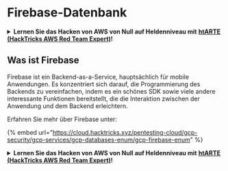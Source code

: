 # Firebase-Datenbank

<details>

<summary><strong>Lernen Sie das Hacken von AWS von Null auf Heldenniveau mit</strong> <a href="https://training.hacktricks.xyz/courses/arte"><strong>htARTE (HackTricks AWS Red Team Expert)</strong></a><strong>!</strong></summary>

* Arbeiten Sie in einem **Cybersicherheitsunternehmen**? Möchten Sie Ihr **Unternehmen in HackTricks bewerben**? Oder möchten Sie Zugriff auf die **neueste Version von PEASS oder HackTricks als PDF-Datei herunterladen**? Überprüfen Sie die [**ABONNEMENTPLÄNE**](https://github.com/sponsors/carlospolop)!
* Entdecken Sie [**The PEASS Family**](https://opensea.io/collection/the-peass-family), unsere Sammlung exklusiver [**NFTs**](https://opensea.io/collection/the-peass-family)
* Holen Sie sich das [**offizielle PEASS & HackTricks-Merchandise**](https://peass.creator-spring.com)
* **Treten Sie der** [**💬**](https://emojipedia.org/speech-balloon/) [**Discord-Gruppe**](https://discord.gg/hRep4RUj7f) oder der [**Telegramm-Gruppe**](https://t.me/peass) bei oder **folgen** Sie mir auf **Twitter** 🐦[**@carlospolopm**](https://twitter.com/hacktricks_live)**.**
* **Teilen Sie Ihre Hacking-Tricks, indem Sie PRs an das [hacktricks repo](https://github.com/carlospolop/hacktricks) und [hacktricks-cloud repo](https://github.com/carlospolop/hacktricks-cloud)** einreichen.

</details>

## Was ist Firebase

Firebase ist ein Backend-as-a-Service, hauptsächlich für mobile Anwendungen. Es konzentriert sich darauf, die Programmierung des Backends zu vereinfachen, indem es ein schönes SDK sowie viele andere interessante Funktionen bereitstellt, die die Interaktion zwischen der Anwendung und dem Backend erleichtern.

Erfahren Sie mehr über Firebase unter:

{% embed url="https://cloud.hacktricks.xyz/pentesting-cloud/gcp-security/gcp-services/gcp-databases-enum/gcp-firebase-enum" %}

<details>

<summary><strong>Lernen Sie das Hacken von AWS von Null auf Heldenniveau mit</strong> <a href="https://training.hacktricks.xyz/courses/arte"><strong>htARTE (HackTricks AWS Red Team Expert)</strong></a><strong>!</strong></summary>

* Arbeiten Sie in einem **Cybersicherheitsunternehmen**? Möchten Sie Ihr **Unternehmen in HackTricks bewerben**? Oder möchten Sie Zugriff auf die **neueste Version von PEASS oder HackTricks als PDF-Datei herunterladen**? Überprüfen Sie die [**ABONNEMENTPLÄNE**](https://github.com/sponsors/carlospolop)!
* Entdecken Sie [**The PEASS Family**](https://opensea.io/collection/the-peass-family), unsere Sammlung exklusiver [**NFTs**](https://opensea.io/collection/the-peass-family)
* Holen Sie sich das [**offizielle PEASS & HackTricks-Merchandise**](https://peass.creator-spring.com)
* **Treten Sie der** [**💬**](https://emojipedia.org/speech-balloon/) [**Discord-Gruppe**](https://discord.gg/hRep4RUj7f) oder der [**Telegramm-Gruppe**](https://t.me/peass) bei oder **folgen** Sie mir auf **Twitter** 🐦[**@carlospolopm**](https://twitter.com/hacktricks_live)**.**
* **Teilen Sie Ihre Hacking-Tricks, indem Sie PRs an das [hacktricks repo](https://github.com/carlospolop/hacktricks) und [hacktricks-cloud repo](https://github.com/carlospolop/hacktricks-cloud)** einreichen.

</details>
